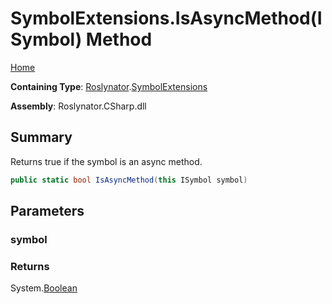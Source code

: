 # SymbolExtensions\.IsAsyncMethod\(ISymbol\) Method

[Home](../../../README.md)

**Containing Type**: [Roslynator](../../README.md)\.[SymbolExtensions](../README.md)

**Assembly**: Roslynator\.CSharp\.dll

## Summary

Returns true if the symbol is an async method\.

```csharp
public static bool IsAsyncMethod(this ISymbol symbol)
```

## Parameters

### symbol





### Returns

System\.[Boolean](https://docs.microsoft.com/en-us/dotnet/api/system.boolean)

